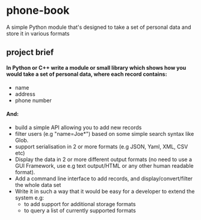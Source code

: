 # phone-book
A simple Python module that's designed to take a set of personal data and store it in various formats

## project brief 
#### In Python or C++ write a module or small library which shows how you would take a set of personal data, where each record contains:

- name
- address
- phone number

#### And:

- build a simple API allowing you to add new records
- filter users (e.g "name=Joe*") based on some simple search syntax like Glob.
- support serialisation in 2 or more formats (e.g JSON, Yaml, XML, CSV etc)
- Display the data in 2 or more different output formats (no need to use a GUI Framework, use e.g text output/HTML or any other human readable format).
- Add a command line interface to add records, and display/convert/filter the whole data set
- Write it in such a way that it would be easy for a developer to extend the system e.g:
  - to add support for additional storage formats
  - to query a list of currently supported formats
